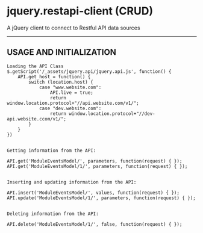 jquery.restapi-client (CRUD)
=====================

A jQuery client to connect to Restful API data sources

----------------------------------------------------
USAGE AND INITIALIZATION
----------------------------------------------------

```
Loading the API Class
$.getScript('/_assets/jquery.api/jquery.api.js', function() {
    API.get_host = function() {
        switch (location.host) {
            case "www.website.com":
                API.live = true;
                return window.location.protocol+"//api.website.com/v1/";
            case "dev.website.com":
                return window.location.protocol+"//dev-api.website.ccom/v1/";
        }
    }
})


Getting information from the API:

API.get('ModuleEventsModel/', parameters, function(request) { });
API.get('ModuleEventsModel/1/', parameters, function(request) { });


Inserting and updating information from the API:

API.insert('ModuleEventsModel/', values, function(request) { });
API.update('ModuleEventsModel/1/', parameters, function(request) { });


Deleting information from the API:

API.delete('ModuleEventsModel/1/', false, function(request) { });

